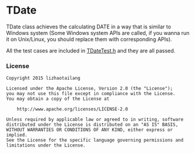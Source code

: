 # TDate

TDate class achieves the calculating DATE in a way that is similar to Windows system (Some Windows system APIs are called, if you wanna run it on Unix/Linux, you should replace them with corresponding APIs).

All the test cases are included in [TDateTest.h](TDateTest.h) and they are all passed.

### License

```
Copyright 2015 lizhaotailang

Licensed under the Apache License, Version 2.0 (the "License");
you may not use this file except in compliance with the License.
You may obtain a copy of the License at

    http://www.apache.org/licenses/LICENSE-2.0

Unless required by applicable law or agreed to in writing, software
distributed under the License is distributed on an "AS IS" BASIS,
WITHOUT WARRANTIES OR CONDITIONS OF ANY KIND, either express or implied.
See the License for the specific language governing permissions and
limitations under the License.
```
